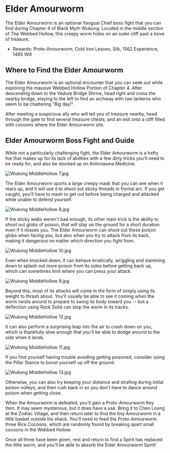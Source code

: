 # Elder Amourworm

The Elder Amourworm is an optional Yaoguai Chief boss fight that you can find during Chapter 4 of Black Myth Wukong. Located in the middle section of The Webbed Hollow, this creepy worm hides on an outer cliff past a trove of treasure. 

  * Rewards: Proto-Amourworm, Cold Iron Leaves, Silk, 1562 Experience, 1465 Will

## Where to Find the Elder Amourworm

The Elder Amourworm is an optional encounter that you can seek out while exploring the massive Webbed Hollow Portion of Chapter 4. After descending down to the Vedure Bridge Shrine, head right and cross the nearby bridge, staying to the left to find an archway with two lanterns who seem to be chattering "Big day!". 

After meeting a suspicious ally who will tell you of treasure nearby, head through the gate to find several treasure chests, and an exit onto a cliff filled with cocoons where the Elder Amourworm sits. 

## Elder Amourworm Boss Fight and Guide

While not a particularly challenging fight, the Elder Amourworm is a hefty foe that makes up for its lack of abilities with a few dirty tricks you'll need to be ready for, and also be stocked up on Antimiasma Medicine. 

![Wukong MiddleHollow 7.jpg](https://oyster.ignimgs.com/mediawiki/apis.ign.com/black-myth-wukong/8/87/Wukong_MiddleHollow_7.jpg)

The Elder Amourworm sports a large creepy mask that you can see when it rears up, and it will use it to shoot out sticky threads in frontal arc. If you get caught, you'll have to mash to get out before being charged and attacked while unable to defend yourself. 

![Wukong MiddleHollow 8.jpg](https://oyster.ignimgs.com/mediawiki/apis.ign.com/black-myth-wukong/2/2f/Wukong_MiddleHollow_8.jpg)

If the sticky webs weren't bad enough, its other main trick is the ability to shoot out globs of poison, that will stay on the ground for a short duration even if it misses you. The Elder Amourworm can shoot out these poison globs when facing you, but also when you try to attack from its back, making it dangerous no matter which direction you fight from. 

![Wukong MiddleHollow 10.jpg](https://oyster.ignimgs.com/mediawiki/apis.ign.com/black-myth-wukong/8/84/Wukong_MiddleHollow_10.jpg)

Even when knocked down, it can behave erratically, wriggling and slamming down to splash out more poison from its sides before getting back up, which can sometimes limit where you can press your attack. 

![Wukong MiddleHollow 9.jpg](https://oyster.ignimgs.com/mediawiki/apis.ign.com/black-myth-wukong/5/5f/Wukong_MiddleHollow_9.jpg)

Beyond this, most of its attacks will come in the form of simply using its weight to thrash about. You'll usually be able to see it coming when the worm twists around to prepare to swing its body toward you -- but a deflection using Rock Solid can stop the worm in its tracks. 

![Wukong MiddleHollow 12.jpg](https://oyster.ignimgs.com/mediawiki/apis.ign.com/black-myth-wukong/f/f4/Wukong_MiddleHollow_12.jpg)

It can also perform a surprising leap into the air to crash down on you, which is thankfully slow enough that you'll be able to dodge around to the side when it lands. 

![Wukong MiddleHollow 11.jpg](https://oyster.ignimgs.com/mediawiki/apis.ign.com/black-myth-wukong/4/48/Wukong_MiddleHollow_11.jpg)

If you find yourself having trouble avoiding getting poisoned, consider using the Pillar Stance to boost yourself up off the ground. 

![Wukong MiddleHollow 13.jpg](https://oyster.ignimgs.com/mediawiki/apis.ign.com/black-myth-wukong/2/2f/Wukong_MiddleHollow_13.jpg)

Otherwise, you can also try keeping your distance and strafing during initial poison volleys, and then rush back in so you don't have to dance around poison when getting close. 

When the Amourworm is defeated, you'll gain a Proto-Amourworm Key Item. It may seem mysterious, but it does have a use. Bring it to Chen Loong at the Zodiac Village, and then return later to find the tiny Amourworm in a little basket outside his shack. You'll need to feed the Proto-Amourworm three Rice Cocoons, which are randomly found by breaking apart small cocoons in the Webbed Hollow. 

Once all three have been given, rest and return to find a Spirit has replaced the little worm, and you'll be able to absorb the Elder Amourworm Spirit! 

